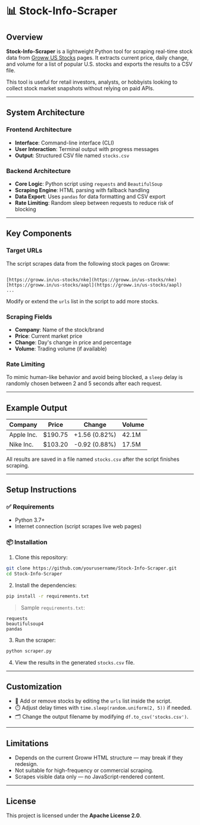 # 📊 Stock-Info-Scraper

## Overview

**Stock-Info-Scraper** is a lightweight Python tool for scraping real-time stock data from [Groww US Stocks](https://groww.in/us-stocks) pages. It extracts current price, daily change, and volume for a list of popular U.S. stocks and exports the results to a CSV file.

This tool is useful for retail investors, analysts, or hobbyists looking to collect stock market snapshots without relying on paid APIs.

---

## System Architecture

### Frontend Architecture

- **Interface**: Command-line interface (CLI)
- **User Interaction**: Terminal output with progress messages
- **Output**: Structured CSV file named `stocks.csv`

### Backend Architecture

- **Core Logic**: Python script using `requests` and `BeautifulSoup`
- **Scraping Engine**: HTML parsing with fallback handling
- **Data Export**: Uses `pandas` for data formatting and CSV export
- **Rate Limiting**: Random sleep between requests to reduce risk of blocking

---

## Key Components

### Target URLs

The script scrapes data from the following stock pages on Groww:

```

[https://groww.in/us-stocks/nke](https://groww.in/us-stocks/nke)
[https://groww.in/us-stocks/aapl](https://groww.in/us-stocks/aapl)
...

````

Modify or extend the `urls` list in the script to add more stocks.

### Scraping Fields

- **Company**: Name of the stock/brand
- **Price**: Current market price
- **Change**: Day's change in price and percentage
- **Volume**: Trading volume (if available)

### Rate Limiting

To mimic human-like behavior and avoid being blocked, a `sleep` delay is randomly chosen between 2 and 5 seconds after each request.

---

## Example Output

| Company       | Price  | Change       | Volume     |
|---------------|--------|--------------|------------|
| Apple Inc.    | $190.75| +1.56 (0.82%)| 42.1M      |
| Nike Inc.     | $103.20| -0.92 (0.88%)| 17.5M      |

All results are saved in a file named `stocks.csv` after the script finishes scraping.

---

## Setup Instructions

### ✅ Requirements

- Python 3.7+
- Internet connection (script scrapes live web pages)

### 📦 Installation

1. Clone this repository:

```bash
git clone https://github.com/yourusername/Stock-Info-Scraper.git
cd Stock-Info-Scraper
````

2. Install the dependencies:

```bash
pip install -r requirements.txt
```

> Sample `requirements.txt`:

```
requests
beautifulsoup4
pandas
```

3. Run the scraper:

```bash
python scraper.py
```

4. View the results in the generated `stocks.csv` file.

---

## Customization

* 🏦 Add or remove stocks by editing the `urls` list inside the script.
* ⏱️ Adjust delay times with `time.sleep(random.uniform(2, 5))` if needed.
* 🗂️ Change the output filename by modifying `df.to_csv('stocks.csv')`.

---

## Limitations

* Depends on the current Groww HTML structure — may break if they redesign.
* Not suitable for high-frequency or commercial scraping.
* Scrapes visible data only — no JavaScript-rendered content.

---

## License

This project is licensed under the **Apache License 2.0**.

